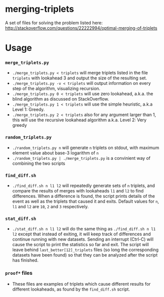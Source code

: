 merging-triplets
================

A set of files for solving the problem listed here: http://stackoverflow.com/questions/22222994/optimal-merging-of-triplets

Usage
=====

### `merge_triplets.py`

 - `./merge_triplets.py < triplets` will merge triplets listed in the file `triplets`  with lookahead 3 and output the size of the resulting set.
 - `./merge_triplets.py -v < triplets` will output information on every step of the algorithm, visualizing recursion.
 - `./merge_triplets.py 0 < triplets` will use zero lookahead, a.k.a. the blind algorithm as discussed on StackOverflow.
 - `./merge_triplets.py 1 < triplets` will use the simple heuristic, a.k.a Level 1: Greedy.
 - `./merge_triplets.py 2 < triplets` also for any argument larger than 1, this will use the recursive lookahead algorithm a.k.a. Level 2: Very greedy

### `random_triplets.py`

 - `./random_triplets.py n` will generate `n` triplets on stdout, with maximum element value about base-3 logarithm of `n`
 - `./random_triplets.py | ./merge_triplets.py` is a convinient way of combining the two scripts

### `find_diff.sh`

 - `./find_diff.sh n l1 l2` will repeatedly generate sets of `n` triplets, and compare the results of merges with lookaheads `l1` and `l2` to find differences. When a difference is found, the script prints details of the event as well as the triplets that caused it and exits. Default values for `n`, `l1` and `l2` are `10`, `2` and `3` respectively.

### `stat_diff.sh`

 - `./stat_diff.sh n l1 l2` will do the same thing as `./find_diff.sh n l1 l2` except that instead of exiting, it will keep track of differences and continue running with new datasets. Sending an interrupt (Ctrl-C) will cause the script to print the statistics so far and exit. The script will leave behind `last_better[12]_triplets` files (so long the corresponding datasets have been found) so that they can be analyzed after the script has finished.

### `proof*` files

 - These files are examples of triplets which cause different results for different lookaheads, as found by the `find_diff.sh` script.

